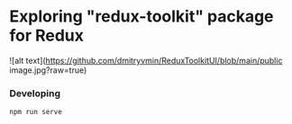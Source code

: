 # Exploring "redux-toolkit" package for Redux

![alt text](https://github.com/dmitryvmin/ReduxToolkitUI/blob/main/public image.jpg?raw=true)

### Developing

`npm run serve`
